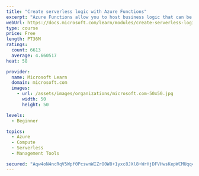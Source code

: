 ```yaml
---
title: "Create serverless logic with Azure Functions"
excerpt: "Azure Functions allow you to host business logic that can be executed without managing or provisioning server infrastructure"
webUrl: https://docs.microsoft.com/learn/modules/create-serverless-logic-with-azure-functions/
type: course
price: Free
length: PT36M
ratings:
  count: 6613
  average: 4.660517
heat: 58

provider:
  name: Microsoft Learn
  domain: microsoft.com
  images:
    - url: /assets/images/organizations/microsoft.com-50x50.jpg
      width: 50
      height: 50

levels:
  - Beginner

topics:
  - Azure
  - Compute
  - Serverless
  - Management Tools

secured: "Aqw4oN4ncRqV5Wpf0PcswnWIZrO0W8+1yxc8JXl8+WrHjDFVHwsKepWCMUqq4gL4Ex5H4dI8EBkfbKxna+mIGWTVn61pv3TeJ50s8Yhy4WL+v7mjFQlOho7nDGpEJS3Nx5x/iU7o2DATfykgQq9NjOxw4pZ93BA8fBQHjCl5yKdnCjXrmEt+Aqj06K4gPwWwtmjfgklADF+Iev9bEfW+pYN4tgXUwu3WV/Tth+nCE8LSVWzWQTwkaKmxqmArXeNp+zXABUdmaVCVcjYhrsCOhdGCATolQttyF8K0zqZxar5ULoUkH1F+wtYv005gBiF9DY8KxDAXFEwNq0+SZ5sd6+9yzrGokzGqHQ1LdCn8ZnZBr62SOkX08ALEsKrIKVyLq4HmN/a8xeDVR+eHeoi+73DUnU8Ywx9j6nTUfiEJskA=;H0P6sj/Ho5eIfQVzddEsuw=="
---
```


